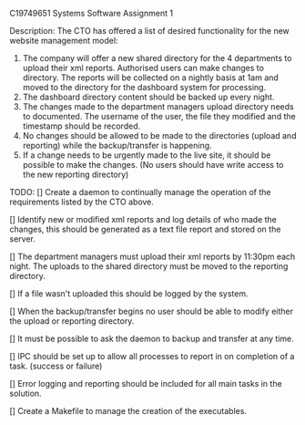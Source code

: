 C19749651
Systems Software Assignment 1

Description:
The CTO has offered a list of desired functionality for the new website management model:
1. The company will offer a new shared directory for the 4 departments to upload their xml reports. Authorised users can make changes to directory. The reports will be collected on a nightly basis at 1am and moved to the directory for the dashboard system for processing.
2. The dashboard directory content should be backed up every night.
3. The changes made to the department managers upload directory needs to documented. The username of the user, the file they modified and the timestamp should be recorded.
4. No changes should be allowed to be made to the directories (upload and reporting) while the backup/transfer is happening.
5. If a change needs to be urgently made to the live site, it should be possible to make the changes. (No users should have write access to the new reporting directory)

TODO:
[] Create a daemon to continually manage the operation of the requirements listed by the CTO above.

[] Identify new or modified xml reports and log details of who made the changes, this should be generated as a text file report and stored on the server.

[] The department managers must upload their xml reports by 11:30pm each night. The uploads to the shared directory must be moved to the reporting directory.

[] If a file wasn't uploaded this should be logged by the system.

[] When the backup/transfer begins no user should be able to modify either the upload or reporting directory.

[] It must be possible to ask the daemon to backup and transfer at any time.

[] IPC should be set up to allow all processes to report in on completion of a task. (success or failure)

[] Error logging and reporting should be included for all main tasks in the solution.

[] Create a Makefile to manage the creation of the executables.
